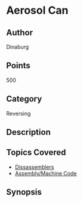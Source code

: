 # Aerosol Can
## Author
Dinaburg
## Points
500
## Category
Reversing
## Description

## Topics Covered

- [Dissassemblers](/reverse-engineering/what-are-disassemblers/)
- [Assembly/Machine Code](/reverse-engineering/what-is-assembly-machine-code/)
## Synopsis

